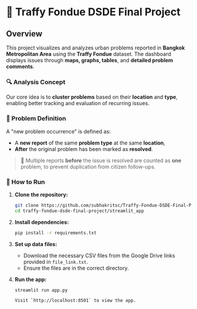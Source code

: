 # 🧠 Traffy Fondue DSDE Final Project

## Overview

This project visualizes and analyzes urban problems reported in **Bangkok Metropolitan Area** using the **Traffy Fondue** dataset. The dashboard displays issues through **maps, graphs, tables**, and **detailed problem comments**.

### 🔍 Analysis Concept

Our core idea is to **cluster problems** based on their **location** and **type**, enabling better tracking and evaluation of recurring issues.

### 📌 Problem Definition

A "new problem occurrence" is defined as:

- A **new report** of the same **problem type** at the same **location**,  
- **After** the original problem has been marked as **resolved**.

> 🔁 Multiple reports **before** the issue is resolved are counted as **one** problem, to prevent duplication from citizen follow-ups.


### 🚀 How to Run

1. **Clone the repository:**

   ```bash
   git clone https://github.com/subhakritsc/Traffy-Fondue-DSDE-Final-Project.git
   cd traffy-fondue-dsde-final-project/streamlit_app

2. **Install dependencies:**

   ```bash
   pip install -r requirements.txt

3. **Set up data files:**

   - Download the necessary CSV files from the Google Drive links provided in `file_link.txt`.
   - Ensure the files are in the correct directory.
  
4. **Run the app:**

   ```bash
   streamlit run app.py

   Visit `http://localhost:8501` to view the app.

